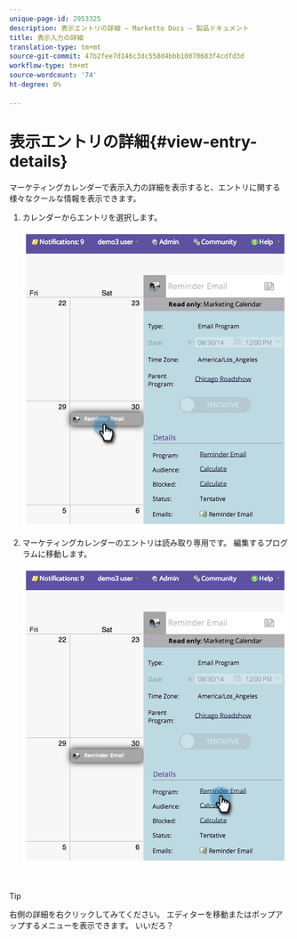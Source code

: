 ```yaml
---
unique-page-id: 2953325
description: 表示エントリの詳細 — Marketto Docs — 製品ドキュメント
title: 表示入力の詳細
translation-type: tm+mt
source-git-commit: 47b2fee7d146c3dc558d4bbb10070683f4cdfd3d
workflow-type: tm+mt
source-wordcount: '74'
ht-degree: 0%

---
```



# 表示エントリの詳細{#view-entry-details}

マーケティングカレンダーで表示入力の詳細を表示すると、エントリに関する様々なクールな情報を表示できます。

1. カレンダーからエントリを選択します。

   ![](assets/image2014-9-26-10-3a30-3a44.png)

1. マーケティングカレンダーのエントリは読み取り専用です。 編集するプログラムに移動します。

   ![](assets/image2014-9-26-10-3a31-3a1.png)

   `  
`

>[!TIP]
>
>右側の詳細を右クリックしてみてください。 エディターを移動またはポップアップするメニューを表示できます。 いいだろ？


